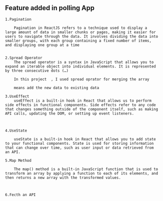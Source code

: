 ## Feature added in polling App

    1.Pagination

        Pagination in ReactJS refers to a technique used to display a large amount of data in smaller chunks or pages, making it easier for users to navigate through the data. It involves dividing the data into smaller groups, with each group containing a fixed number of items, and displaying one group at a time


    2.Spread Operator
        The spread operator is a syntax in JavaScript that allows you to expand an iterable object into individual elements. It is represented by three consecutive dots (…)

        In this project  , I used spread oprator for merging the array

        means add the new data to existing data

    3.UseEffect
        useEffect is a built-in hook in React that allows us to perform side effects in functional components. Side effects refer to any code that changes something outside of the component itself, such as making API calls, updating the DOM, or setting up event listeners.



    4.UseState

        useState is a built-in hook in React that allows you to add state to your functional components. State is used for storing information that can change over time, such as user input or data retrieved from an API.

    5.Map Method

        The map() method is a built-in JavaScript function that is used to transform an array by applying a function to each of its elements, and then returns a new array with the transformed values.



    6.Fecth an API

